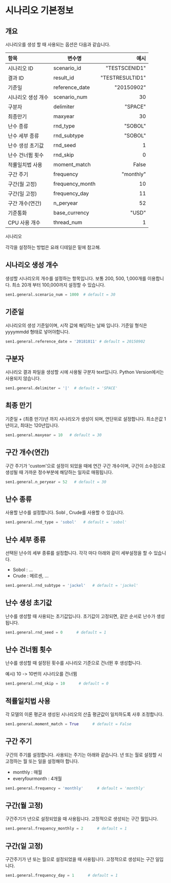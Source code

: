 # 시나리오 기본정보

## 개요

시나리오를 생성 할 때 사용되는 옵션은 다음과 같습니다.

| 항목         | 변수명             |              예시 |
|:------------|----------------|----------------:|
| 시나리오 ID    | scenario_id     |   "TESTSCENID1" |
| 결과 ID      | result_id       | "TESTRESULTID1" |
| 기준일        | reference_date  |      "20150902" |
| 시나리오 생성 개수 | scenario_num    |              30 |
| 구분자        | delimiter       |         "SPACE" |
| 최종만기       | maxyear         |              30 |
| 난수 종류      | rnd_type        |         "SOBOL" |
| 난수 세부 종류   | rnd_subtype     |         "SOBOL" |
| 난수 생성 초기값  | rnd_seed        |               1 |
| 난수 건너뜀 횟수  | rnd_skip        |               0 |
| 적률일치법 사용   | moment_match    |           False |
| 구간 주기      | frequency       |       "monthly" |
| 구간(월 고정)   | frequency_month |              10 |
| 구간(일 고정)   | frequency_day   |              11 |
| 구간 개수(연간)  | n_peryear       |              52 |
| 기준통화       | base_currency   |           "USD" |
| CPU 사용 개수  | thread_num      |               1 |



시나리오 


각각을 설정하는 방법은 요래 디테일은 밑에 참고해.


## 시나리오 생성 개수

생성할 시나리오의 개수를 설정하는 항목입니다. 보통 200, 500, 1,000개를 이용합니다. 최소 20개 부터 100,000까지 설정할 수 있습니다.

```python
sen1.general.scenario_num = 1000  # default = 30
```


## 기준일
시나리오의 생성 기준일이며, 시작 값에 해당하는 날짜 입니다. 기준일 형식은 yyyymmdd 형태로 넣어야합니다.

```python
sen1.general.reference_date = '20181011' # default = 20150902
```


## 구분자
시나리오 결과 파일을 생성할 시에 사용될 구분자 text입니다.
Python Version에서는 사용되지 않습니다. 

```python
sen1.general.delimiter = '|'  # default = 'SPACE'
```


## 최종 만기
기준일 + (최종 만기)년 까지 시나리오가 생성이 되며, 연단위로 설정합니다. 
최소은값 1년이고, 최대는 120년입니다.

```python
sen1.general.maxyear = 10   # default = 30
```


## 구간 개수(연간)
구간 주기가 'custom'으로 설정이 되었을 때에 연간 구간 개수이며, 구간이 소수점으로 생성될 때 가까운 정수부분에 해당하는 일자로 매핑됩니다.

```python
sen1.general.n_peryear = 52   # default = 30
```

## 난수 종류
사용할 난수를 설정합니다. Sobl , Crude를 사용할 수 있습니다.

```python
sen1.general.rnd_type = 'sobol'   # default = 'sobol'
```

## 난수 세부 종류
선택된 난수의 세부 종류를 설정합니다. 각각 마다 아래와 같이 세부설정을 할 수 있습니다.
* Sobol : ...
* Crude : 메르센, ...

```python
sen1.general.rnd_subtype = 'jackel'   # default = 'jackel'
```


## 난수 생성 초기값
난수를 생성할 때 사용되는 초기값입니다. 초기값이 고정되면, 같은 순서로 난수가 생성됩니다.

```python
sen1.general.rnd_seed = 0      # default = 1
```


## 난수 건너뜀 횟수
난수를 생성할 때 설정된 횟수를 시나리오 기준으로 건너뛴 후 생성합니다. 

예시) 10 -> 10번의 시나리오를 건너뜀 
```python
sen1.general.rnd_skip = 10      # default = 0
```


## 적률일치법 사용
각 모델의 이론 평균과 생성된 시나리오의 산출 평균값이 일치하도록 사후 조정합니다.

```python
sen1.general.moment_match = True      # default = False
```


## 구간 주기
구간의 주기를 설정합니다. 사용되는 주기는 아래와 같습니다.
년 또는 월로 설정할 시 고정하는 월 또는 일을 설정해야 합니다.

* monthly : 매월
* everyfourmonth : 4개월
 
```python
sen1.general.frequency = 'monthly'      # default = 'monthly'
```


## 구간(월 고정)
구간주기가 년으로 설정되었을 때 사용됩니다. 고정적으로 생성되는 구간 월입니다.

```python
sen1.general.frequency_monthly = 2      # default = 1
```


## 구간(일 고정)
구간주기가 년 또는 월으로 설정되었을 때 사용됩니다. 고정적으로 생성되는 구간 일입니다.

```python
sen1.general.frequency_day = 1      # default = 1
```

